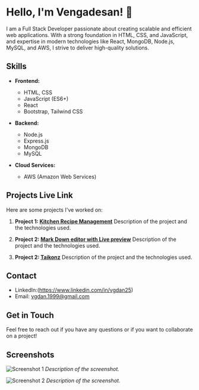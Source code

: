 # Hello, I'm Vengadesan! 👋

I am a Full Stack Developer passionate about creating scalable and efficient web applications. With a strong foundation in HTML, CSS, and JavaScript, and expertise in modern technologies like React, MongoDB, Node.js, MySQL, and AWS, I strive to deliver high-quality solutions.

## Skills

- **Frontend:**
  - HTML, CSS
  - JavaScript (ES6+)
  - React
  - Bootstrap, Tailwind CSS

- **Backend:**
  - Node.js
  - Express.js
  - MongoDB
  - MySQL

- **Cloud Services:**
  - AWS (Amazon Web Services)

## Projects Live Link

Here are some projects I've worked on:

1. **Project 1: [Kitchen Recipe Management](https://stately-youtiao-dece60.netlify.app/)**
   Description of the project and the technologies used.

2. **Project 2: [Mark Down editor with Live preview]( https://profound-beignet-ffc61c.netlify.app)**
   Description of the project and the technologies used.

3.  **Project 2: [Taikonz]( [https://profound-beignet-ffc61c.netlify.app](https://monumental-bombolone-425e4c.netlify.app/))**
   Description of the project and the technologies used. 

## Contact

- LinkedIn:(https://www.linkedin.com/in/vgdan25)
- Email: vgdan.1999@gmail.com

## Get in Touch

Feel free to reach out if you have any questions or if you want to collaborate on a project!

## Screenshots

![Screenshot 1]([url-to-screenshot-1](https://images.pexels.com/photos/5926370/pexels-photo-5926370.jpeg?auto=compress&cs=tinysrgb&w=600))
*Description of the screenshot.*

![Screenshot 2]([url-to-screenshot-2](https://www.bing.com/th?id=OIP.Gn67FLVSiYsnUaU1g1TgFwHaEK&w=178&h=185&c=8&rs=1&qlt=90&o=6&pid=3.1&rm=2)https://www.bing.com/th?id=OIP.Gn67FLVSiYsnUaU1g1TgFwHaEK&w=178&h=185&c=8&rs=1&qlt=90&o=6&pid=3.1&rm=2)
*Description of the screenshot.*
